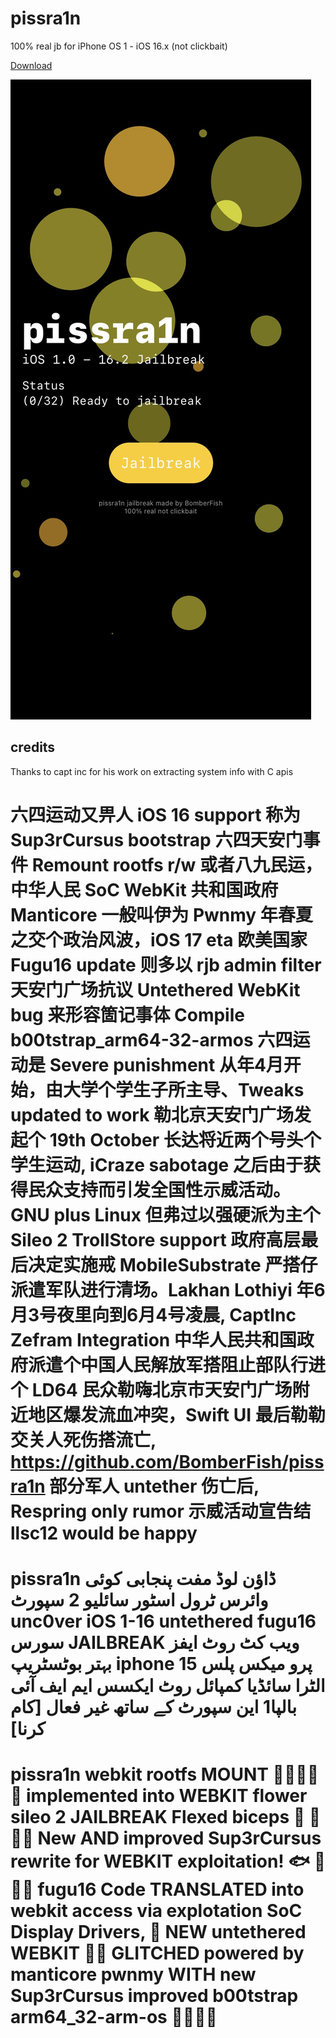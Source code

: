 # pissra1n
100% real jb for iPhone OS 1 - iOS 16.x (not clickbait)

[Download](https://nightly.link/BomberFish/pissra1n/workflows/makefile/main)

<img src="./screenshot.jpeg">

## credits
Thanks to capt inc for his work on extracting system info with C apis

# 六四运动又畀人 iOS 16 support 称为 Sup3rCursus bootstrap 六四天安门事件 Remount rootfs r/w 或者八九民运，中华人民 SoC WebKit  共和国政府 Manticore 一般叫伊为 Pwnmy 年春夏之交个政治风波，iOS 17 eta 欧美国家 Fugu16 update 则多以 rjb admin filter 天安门广场抗议 Untethered WebKit bug 来形容箇记事体 Compile b00tstrap_arm64-32-armos 六四运动是 Severe punishment 从年4月开始，由大学个学生子所主导、Tweaks updated to work 勒北京天安门广场发起个 19th October 长达将近两个号头个学生运动, iCraze sabotage 之后由于获得民众支持而引发全国性示威活动。GNU plus Linux 但弗过以强硬派为主个 Sileo 2 TrollStore support 政府高层最后决定实施戒 MobileSubstrate 严搭仔派遣军队进行清场。Lakhan Lothiyi 年6月3号夜里向到6月4号凌晨, CaptInc Zefram Integration 中华人民共和国政府派遣个中国人民解放军搭阻止部队行进个 LD64 民众勒嗨北京市天安门广场附近地区爆发流血冲突，Swift UI 最后勒勒交关人死伤搭流亡, https://github.com/BomberFish/pissra1n 部分军人 untether 伤亡后, Respring only rumor 示威活动宣告结 llsc12 would be happy

# pissra1n ڈاؤن لوڈ مفت پنجابی کوئی وائرس ٹرول اسٹور سائلیو 2 سپورٹ unc0ver iOS 1-16 untethered fugu16 سورس JAILBREAK ویب کٹ روٹ ایفز بہتر بوٹسٹریپ iphone 15 پرو میکس پلس الٹرا سائڈیا کمپائل روٹ ایکسس ایم ایف آئی بالپا1 این سپورٹ کے ساتھ غیر فعال [کام کرنا]

# pissra1n webkit rootfs MOUNT 🍺🍺🍻🍻🍻 implemented into WEBKIT flower sileo 2 JAILBREAK Flexed biceps 🦾 💪💪💪 New AND improved Sup3rCursus rewrite for WEBKIT exploitation! 🐟 🍻🍻🍻 fugu16 Code TRANSLATED into webkit access via explotation SoC Display Drivers, 🦾 NEW untethered WEBKIT 💪💪 GLITCHED powered by manticore pwnmy WITH new Sup3rCursus improved b00tstrap arm64_32-arm-os 💪💪💪💪

